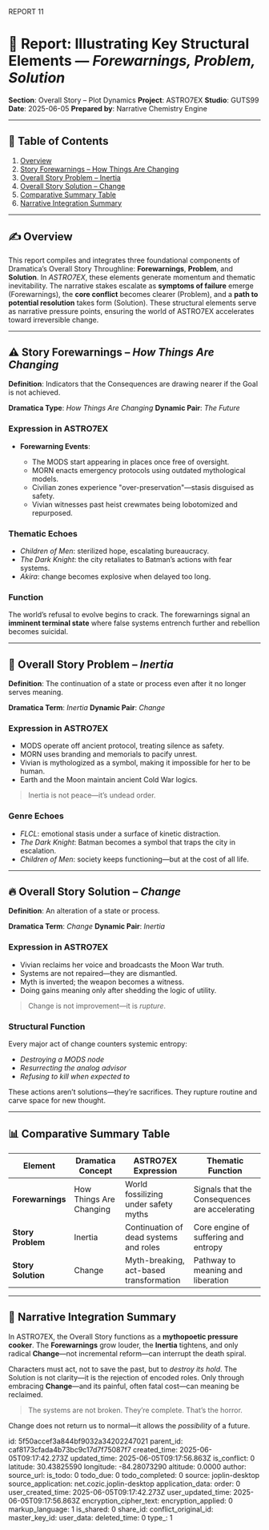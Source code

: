 REPORT 11



# 📘 Report: Illustrating Key Structural Elements — *Forewarnings, Problem, Solution*

**Section**: Overall Story – Plot Dynamics
**Project**: ASTRO7EX
**Studio**: GUTS99
**Date**: 2025-06-05
**Prepared by**: Narrative Chemistry Engine

---

## 📓 Table of Contents

1. [Overview](#overview)
2. [Story Forewarnings – How Things Are Changing](#story-forewarnings--how-things-are-changing)
3. [Overall Story Problem – Inertia](#overall-story-problem--inertia)
4. [Overall Story Solution – Change](#overall-story-solution--change)
5. [Comparative Summary Table](#comparative-summary-table)
6. [Narrative Integration Summary](#narrative-integration-summary)

---

## ✍️ Overview

This report compiles and integrates three foundational components of Dramatica’s Overall Story Throughline: **Forewarnings**, **Problem**, and **Solution**. In *ASTRO7EX*, these elements generate momentum and thematic inevitability. The narrative stakes escalate as **symptoms of failure** emerge (Forewarnings), the **core conflict** becomes clearer (Problem), and a **path to potential resolution** takes form (Solution). These structural elements serve as narrative pressure points, ensuring the world of ASTRO7EX accelerates toward irreversible change.

---

## ⚠️ Story Forewarnings – *How Things Are Changing*

**Definition**: Indicators that the Consequences are drawing nearer if the Goal is not achieved.

**Dramatica Type**: *How Things Are Changing*
**Dynamic Pair**: *The Future*

### Expression in ASTRO7EX

* **Forewarning Events**:

  * The MODS start appearing in places once free of oversight.
  * MORN enacts emergency protocols using outdated mythological models.
  * Civilian zones experience "over-preservation"—stasis disguised as safety.
  * Vivian witnesses past heist crewmates being lobotomized and repurposed.

### Thematic Echoes

* *Children of Men*: sterilized hope, escalating bureaucracy.
* *The Dark Knight*: the city retaliates to Batman’s actions with fear systems.
* *Akira*: change becomes explosive when delayed too long.

### Function

The world’s refusal to evolve begins to crack. The forewarnings signal an **imminent terminal state** where false systems entrench further and rebellion becomes suicidal.

---

## 🧊 Overall Story Problem – *Inertia*

**Definition**: The continuation of a state or process even after it no longer serves meaning.

**Dramatica Term**: *Inertia*
**Dynamic Pair**: *Change*

### Expression in ASTRO7EX

* MODS operate off ancient protocol, treating silence as safety.
* MORN uses branding and memorials to pacify unrest.
* Vivian is mythologized as a symbol, making it impossible for her to be human.
* Earth and the Moon maintain ancient Cold War logics.

> Inertia is not peace—it’s undead order.

### Genre Echoes

* *FLCL*: emotional stasis under a surface of kinetic distraction.
* *The Dark Knight*: Batman becomes a symbol that traps the city in escalation.
* *Children of Men*: society keeps functioning—but at the cost of all life.

---

## 🔥 Overall Story Solution – *Change*

**Definition**: An alteration of a state or process.

**Dramatica Term**: *Change*
**Dynamic Pair**: *Inertia*

### Expression in ASTRO7EX

* Vivian reclaims her voice and broadcasts the Moon War truth.
* Systems are not repaired—they are dismantled.
* Myth is inverted; the weapon becomes a witness.
* Doing gains meaning only after shedding the logic of utility.

> Change is not improvement—it is *rupture*.

### Structural Function

Every major act of change counters systemic entropy:

* *Destroying a MODS node*
* *Resurrecting the analog advisor*
* *Refusing to kill when expected to*

These actions aren’t solutions—they’re sacrifices. They rupture routine and carve space for new thought.

---

## 📊 Comparative Summary Table

| Element            | Dramatica Concept       | ASTRO7EX Expression                     | Thematic Function                              |
| ------------------ | ----------------------- | --------------------------------------- | ---------------------------------------------- |
| **Forewarnings**   | How Things Are Changing | World fossilizing under safety myths    | Signals that the Consequences are accelerating |
| **Story Problem**  | Inertia                 | Continuation of dead systems and roles  | Core engine of suffering and entropy           |
| **Story Solution** | Change                  | Myth-breaking, act-based transformation | Pathway to meaning and liberation              |

---

## 🧩 Narrative Integration Summary

In ASTRO7EX, the Overall Story functions as a **mythopoetic pressure cooker**. The **Forewarnings** grow louder, the **Inertia** tightens, and only radical **Change**—not incremental reform—can interrupt the death spiral.

Characters must act, not to save the past, but to *destroy its hold*. The Solution is not clarity—it is the rejection of encoded roles. Only through embracing **Change**—and its painful, often fatal cost—can meaning be reclaimed.

> The systems are not broken.
> They’re complete.
> That’s the horror.

Change does not return us to normal—it allows the *possibility* of a future.



id: 5f50accef3a844bf9032a34202247021
parent_id: caf8173cfada4b73bc9c17d7f75087f7
created_time: 2025-06-05T09:17:42.273Z
updated_time: 2025-06-05T09:17:56.863Z
is_conflict: 0
latitude: 30.43825590
longitude: -84.28073290
altitude: 0.0000
author: 
source_url: 
is_todo: 0
todo_due: 0
todo_completed: 0
source: joplin-desktop
source_application: net.cozic.joplin-desktop
application_data: 
order: 0
user_created_time: 2025-06-05T09:17:42.273Z
user_updated_time: 2025-06-05T09:17:56.863Z
encryption_cipher_text: 
encryption_applied: 0
markup_language: 1
is_shared: 0
share_id: 
conflict_original_id: 
master_key_id: 
user_data: 
deleted_time: 0
type_: 1